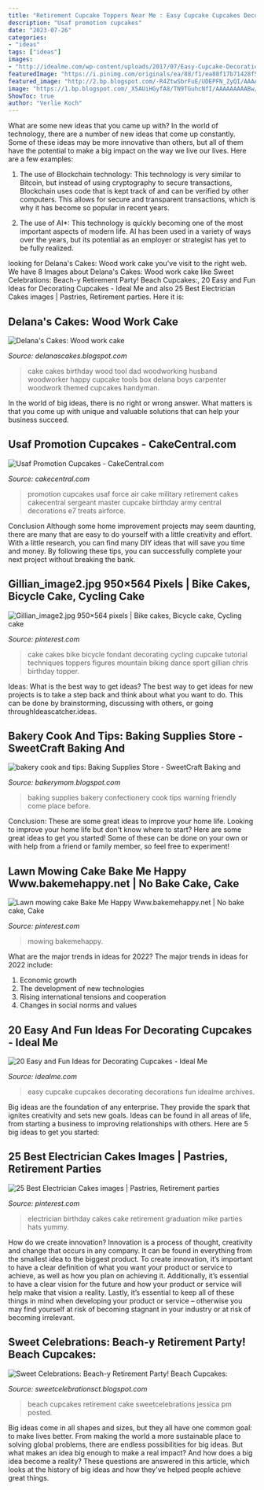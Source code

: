 ```yaml
---
title: "Retirement Cupcake Toppers Near Me : Easy Cupcake Cupcakes Decorating Decorations Fun Idealme Archives"
description: "Usaf promotion cupcakes"
date: "2023-07-26"
categories:
- "ideas"
tags: ["ideas"]
images:
- "http://idealme.com/wp-content/uploads/2017/07/Easy-Cupcake-Decorations.jpg"
featuredImage: "https://i.pinimg.com/originals/ea/88/f1/ea88f17b71428f53ad78bf842380028a.jpg"
featured_image: "http://2.bp.blogspot.com/-R4ZtwSbrFuE/UDEPFN_ZyQI/AAAAAAAAB3c/oPxZSB6RueM/s1600/Wood-work-cake2.jpg"
image: "https://1.bp.blogspot.com/_X5AUiHGyfA8/TN9TGuhcNfI/AAAAAAAAABw/t1xRxGiqklI/s1600/IMG_2658.JPG"
ShowToc: true
author: "Verlie Koch"
---
```



What are some new ideas that you came up with?
In the world of technology, there are a number of new ideas that come up constantly. Some of these ideas may be more innovative than others, but all of them have the potential to make a big impact on the way we live our lives. Here are a few examples:
1. The use of Blockchain technology: This technology is very similar to Bitcoin, but instead of using cryptography to secure transactions, Blockchain uses code that is kept track of and can be verified by other computers. This allows for secure and transparent transactions, which is why it has become so popular in recent years.

2. The use of AI*: This technology is quickly becoming one of the most important aspects of modern life. AI has been used in a variety of ways over the years, but its potential as an employer or strategist has yet to be fully realized.

	

		
looking for Delana&#039;s Cakes: Wood work cake you've visit to the right web. We have 8 Images about Delana&#039;s Cakes: Wood work cake like Sweet Celebrations: Beach-y Retirement Party! Beach Cupcakes:, 20 Easy and Fun Ideas for Decorating Cupcakes - Ideal Me and also 25 Best Electrician Cakes images | Pastries, Retirement parties. Here it is:
		
    
## Delana&#039;s Cakes: Wood Work Cake

<img loading=lazy src="http://2.bp.blogspot.com/-R4ZtwSbrFuE/UDEPFN_ZyQI/AAAAAAAAB3c/oPxZSB6RueM/s1600/Wood-work-cake2.jpg" onerror="this.onerror=null;this.src='https://tse3.mm.bing.net/th?id=OIP.danxMYICgjfkSz10F-RAsgHaGT&amp;pid=15.1';" alt="Delana&#039;s Cakes: Wood work cake">

_Source: delanascakes.blogspot.com_

>cake cakes birthday wood tool dad woodworking husband woodworker happy cupcake tools box delana boys carpenter woodwork themed cupcakes handyman. 

	

In the world of big ideas, there is no right or wrong answer. What matters is that you come up with unique and valuable solutions that can help your business succeed.

    
## Usaf Promotion Cupcakes - CakeCentral.com

<img loading=lazy src="http://cdn001.cakecentral.com/gallery/2015/03/900_773021kyMK_usaf-promotion-cupcakes.jpg" onerror="this.onerror=null;this.src='https://tse2.mm.bing.net/th?id=OIP.ulAcY4p8kKQ05dw3bf6rIgHaI1&amp;pid=15.1';" alt="Usaf Promotion Cupcakes - CakeCentral.com">

_Source: cakecentral.com_

>promotion cupcakes usaf force air cake military retirement cakes cakecentral sergeant master cupcake birthday army central decorations e7 treats airforce. 

	

Conclusion
Although some home improvement projects may seem daunting, there are many that are easy to do yourself with a little creativity and effort. With a little research, you can find many DIY ideas that will save you time and money. By following these tips, you can successfully complete your next project without breaking the bank.

    
## Gillian_image2.jpg 950×564 Pixels | Bike Cakes, Bicycle Cake, Cycling Cake

<img loading=lazy src="https://i.pinimg.com/originals/ea/88/f1/ea88f17b71428f53ad78bf842380028a.jpg" onerror="this.onerror=null;this.src='https://tse2.mm.bing.net/th?id=OIP.Z7F7tmg_vmHvF7c6HIUeZgHaEZ&amp;pid=15.1';" alt="Gillian_image2.jpg 950×564 pixels | Bike cakes, Bicycle cake, Cycling cake">

_Source: pinterest.com_

>cake cakes bike bicycle fondant decorating cycling cupcake tutorial techniques toppers figures mountain biking dance sport gillian chris birthday topper. 

	

Ideas: What is the best way to get ideas?
The best way to get ideas for new projects is to take a step back and think about what you want to do. This can be done by brainstorming, discussing with others, or going throughIdeascatcher.ideas.

    
## Bakery Cook And Tips: Baking Supplies Store - SweetCraft Baking And

<img loading=lazy src="http://4.bp.blogspot.com/-5FV0WfV2C_g/Tv82bXvahEI/AAAAAAAADM0/IWRPAZskHgc/s1600/1.jpg" onerror="this.onerror=null;this.src='https://tse1.mm.bing.net/th?id=OIP.MOs1ZxPYY782cvXPgWMjpQHaFh&amp;pid=15.1';" alt="bakery cook and tips: Baking Supplies Store - SweetCraft Baking and">

_Source: bakerymom.blogspot.com_

>baking supplies bakery confectionery cook tips warning friendly come place before. 

	

Conclusion: These are some great ideas to improve your home life.
Looking to improve your home life but don't know where to start? Here are some great ideas to get you started! Some of these can be done on your own or with help from a friend or family member, so feel free to experiment!

    
## Lawn Mowing Cake Bake Me Happy Www.bakemehappy.net | No Bake Cake, Cake

<img loading=lazy src="https://i.pinimg.com/originals/6f/48/b5/6f48b5fda272123dc42cacea5c9bf6d7.jpg" onerror="this.onerror=null;this.src='https://tse1.mm.bing.net/th?id=OIP.VCGvQkiDxzm94NUbE-2MAAHaJ4&amp;pid=15.1';" alt="Lawn mowing cake Bake Me Happy Www.bakemehappy.net | No bake cake, Cake">

_Source: pinterest.com_

>mowing bakemehappy. 

	

What are the major trends in ideas for 2022?
The major trends in ideas for 2022 include: 
1. Economic growth 
2. The development of new technologies 
3. Rising international tensions and cooperation 
4. Changes in social norms and values 

    
## 20 Easy And Fun Ideas For Decorating Cupcakes - Ideal Me

<img loading=lazy src="http://idealme.com/wp-content/uploads/2017/07/Easy-Cupcake-Decorations.jpg" onerror="this.onerror=null;this.src='https://tse1.mm.bing.net/th?id=OIP.KfoNhZoqXa-IUE4YdopKzwHaE7&amp;pid=15.1';" alt="20 Easy and Fun Ideas for Decorating Cupcakes - Ideal Me">

_Source: idealme.com_

>easy cupcake cupcakes decorating decorations fun idealme archives. 

	

Big ideas are the foundation of any enterprise. They provide the spark that ignites creativity and sets new goals. Ideas can be found in all areas of life, from starting a business to improving relationships with others. Here are 5 big ideas to get you started:

    
## 25 Best Electrician Cakes Images | Pastries, Retirement Parties

<img loading=lazy src="https://i.pinimg.com/236x/fe/52/1c/fe521c1f927ec4beee09df481a012a16--birthday-hats-baby-birthday.jpg?b=t" onerror="this.onerror=null;this.src='https://tse2.mm.bing.net/th?id=OIP.5_taPnH9EgT_4vSc6CTM-wAAAA&amp;pid=15.1';" alt="25 Best Electrician Cakes images | Pastries, Retirement parties">

_Source: pinterest.com_

>electrician birthday cakes cake retirement graduation mike parties hats yummy. 

	

How do we create innovation?
Innovation is a process of thought, creativity and change that occurs in any company. It can be found in everything from the smallest idea to the biggest product. To create innovation, it’s important to have a clear definition of what you want your product or service to achieve, as well as how you plan on achieving it. Additionally, it’s essential to have a clear vision for the future and how your product or service will help make that vision a reality. Lastly, it’s essential to keep all of these things in mind when developing your product or service – otherwise you may find yourself at risk of becoming stagnant in your industry or at risk of becoming irrelevant.

    
## Sweet Celebrations: Beach-y Retirement Party! Beach Cupcakes:

<img loading=lazy src="https://1.bp.blogspot.com/_X5AUiHGyfA8/TN9TGuhcNfI/AAAAAAAAABw/t1xRxGiqklI/s1600/IMG_2658.JPG" onerror="this.onerror=null;this.src='https://tse4.mm.bing.net/th?id=OIP.IRnZb0MlnuCXLNBNbHSqJgHaE8&amp;pid=15.1';" alt="Sweet Celebrations: Beach-y Retirement Party! Beach Cupcakes:">

_Source: sweetcelebrationsct.blogspot.com_

>beach cupcakes retirement cake sweetcelebrations jessica pm posted. 

	

Big ideas come in all shapes and sizes, but they all have one common goal: to make lives better. From making the world a more sustainable place to solving global problems, there are endless possibilities for big ideas. But what makes an idea big enough to make a real impact? And how does a big idea become a reality? These questions are answered in this article, which looks at the history of big ideas and how they've helped people achieve great things.

